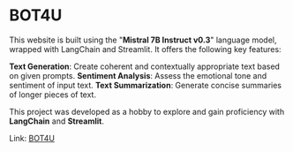 # BOT4U
This website is built using the "**Mistral 7B Instruct v0.3**" language model, wrapped with LangChain and Streamlit. It offers the following key features:

**Text Generation**: Create coherent and contextually appropriate text based on given prompts.
**Sentiment Analysis**: Assess the emotional tone and sentiment of input text.
**Text Summarization**: Generate concise summaries of longer pieces of text.

This project was developed as a hobby to explore and gain proficiency with **LangChain** and **Streamlit**.

Link: [BOT4U](https://bot4uai.streamlit.app/)

